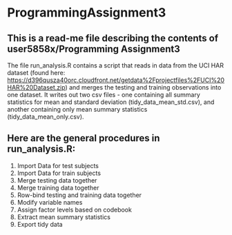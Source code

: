 # ProgrammingAssignment3

## This is a read-me file describing the contents of user5858x/Programming Assignment3

The file run_analysis.R contains a script that reads in data from the UCI HAR dataset (found here: https://d396qusza40orc.cloudfront.net/getdata%2Fprojectfiles%2FUCI%20HAR%20Dataset.zip) and merges the testing and training observations into one dataset. It writes out two csv files - one containing all summary statistics for mean and standard deviation (tidy_data_mean_std.csv), and another containing only mean summary statistics (tidy_data_mean_only.csv).

## Here are the general procedures in run_analysis.R:
1. Import Data for test subjects
2. Import Data for train subjects
3. Merge testing data together 
4. Merge training data together
5. Row-bind testing and training data together
6. Modify variable names
7. Assign factor levels based on codebook
8. Extract mean summary statistics
9. Export tidy data

